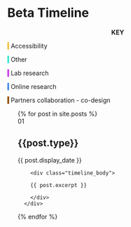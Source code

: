 
<h1>Beta Timeline</h1>
<section id="timeline">
<div class="colour_key">
  <p style="text-align: center"><strong>KEY</strong></p>
  <p><span style="background-color: #f5c44b">&nbsp;</span> Accessibility</p>
  <p><span style="background-color: #3ee9d1">&nbsp;</span> Other</p>
  <p><span style="background-color: #ce43eb">&nbsp;</span> Lab research</p>
  <p><span style="background-color: #4d92eb">&nbsp;</span> Online research</p>
  <p><span style="background-color: #935300">&nbsp;</span> Partners collaboration - co-design</p>
</div>

<ul>
  {% for post in site.posts %}
      <div class="timeline_card ">
      <div class="number-box">
          <span>01</span>
        </div>
        <div class="timeline_head {{post.type}}">
          <h2>{{post.type}}</h2>
          {{ post.display_date }}
        </div>

        <div class="timeline_body">

        {{ post.excerpt }}

        </div>
      </div>
  {% endfor %}
</ul>


</section>
